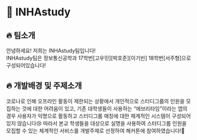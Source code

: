 # 📘 INHAstudy
## 🔥 팀소개
안녕하세요! 저희는 INHAstudy팀입니다!  
INHAstudy팀은 정보통신공학과 17학번[고우민][박호준][이기빈] 18학번[서주형]으로 구성되어있습니다!
## 🔥 개발배경 및 주제소개
코로나로 인해 오프라인 활동이 제한되는 상황에서 개인적으로 스터디그룹의 인원을 모집하는 것에 대한 어려움이 있고, 기존 대학생들이 사용하는 “에브리타임”이라는 앱의 경우 사용자가 익명으로 활동하고 스터디그룹 매칭에 대한 체계적인 시스템이 구성되어있지 않습니다😢
따라서 본교 학생들을 대상으로 실명을 사용하여 스터디그룹 인원을 모집할 수 있는 체계적인 서비스를 개발주제로 선정하여 해커톤에 참여하였습니다!🤗

